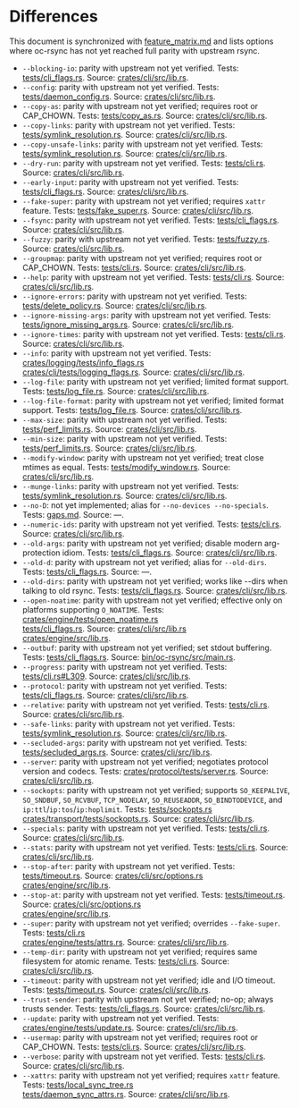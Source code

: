 # Differences

This document is synchronized with [feature_matrix.md](feature_matrix.md) and lists options where oc-rsync has not yet reached full parity with upstream rsync.

- `--blocking-io`: parity with upstream not yet verified. Tests: [tests/cli_flags.rs](../tests/cli_flags.rs). Source: [crates/cli/src/lib.rs](../crates/cli/src/lib.rs).
- `--config`: parity with upstream not yet verified. Tests: [tests/daemon_config.rs](../tests/daemon_config.rs). Source: [crates/cli/src/lib.rs](../crates/cli/src/lib.rs).
- `--copy-as`: parity with upstream not yet verified; requires root or CAP_CHOWN. Tests: [tests/copy_as.rs](../tests/copy_as.rs). Source: [crates/cli/src/lib.rs](../crates/cli/src/lib.rs).
- `--copy-links`: parity with upstream not yet verified. Tests: [tests/symlink_resolution.rs](../tests/symlink_resolution.rs). Source: [crates/cli/src/lib.rs](../crates/cli/src/lib.rs).
- `--copy-unsafe-links`: parity with upstream not yet verified. Tests: [tests/symlink_resolution.rs](../tests/symlink_resolution.rs). Source: [crates/cli/src/lib.rs](../crates/cli/src/lib.rs).
- `--dry-run`: parity with upstream not yet verified. Tests: [tests/cli.rs](../tests/cli.rs). Source: [crates/cli/src/lib.rs](../crates/cli/src/lib.rs).
- `--early-input`: parity with upstream not yet verified. Tests: [tests/cli_flags.rs](../tests/cli_flags.rs). Source: [crates/cli/src/lib.rs](../crates/cli/src/lib.rs).
- `--fake-super`: parity with upstream not yet verified; requires `xattr` feature. Tests: [tests/fake_super.rs](../tests/fake_super.rs). Source: [crates/cli/src/lib.rs](../crates/cli/src/lib.rs).
- `--fsync`: parity with upstream not yet verified. Tests: [tests/cli_flags.rs](../tests/cli_flags.rs). Source: [crates/cli/src/lib.rs](../crates/cli/src/lib.rs).
- `--fuzzy`: parity with upstream not yet verified. Tests: [tests/fuzzy.rs](../tests/fuzzy.rs). Source: [crates/cli/src/lib.rs](../crates/cli/src/lib.rs).
- `--groupmap`: parity with upstream not yet verified; requires root or CAP_CHOWN. Tests: [tests/cli.rs](../tests/cli.rs). Source: [crates/cli/src/lib.rs](../crates/cli/src/lib.rs).
- `--help`: parity with upstream not yet verified. Tests: [tests/cli.rs](../tests/cli.rs). Source: [crates/cli/src/lib.rs](../crates/cli/src/lib.rs).
- `--ignore-errors`: parity with upstream not yet verified. Tests: [tests/delete_policy.rs](../tests/delete_policy.rs). Source: [crates/cli/src/lib.rs](../crates/cli/src/lib.rs).
- `--ignore-missing-args`: parity with upstream not yet verified. Tests: [tests/ignore_missing_args.rs](../tests/ignore_missing_args.rs). Source: [crates/cli/src/lib.rs](../crates/cli/src/lib.rs).
- `--ignore-times`: parity with upstream not yet verified. Tests: [tests/cli.rs](../tests/cli.rs). Source: [crates/cli/src/lib.rs](../crates/cli/src/lib.rs).
- `--info`: parity with upstream not yet verified. Tests: [crates/logging/tests/info_flags.rs](../crates/logging/tests/info_flags.rs)<br>[crates/cli/tests/logging_flags.rs](../crates/cli/tests/logging_flags.rs). Source: [crates/cli/src/lib.rs](../crates/cli/src/lib.rs).
- `--log-file`: parity with upstream not yet verified; limited format support. Tests: [tests/log_file.rs](../tests/log_file.rs). Source: [crates/cli/src/lib.rs](../crates/cli/src/lib.rs).
- `--log-file-format`: parity with upstream not yet verified; limited format support. Tests: [tests/log_file.rs](../tests/log_file.rs). Source: [crates/cli/src/lib.rs](../crates/cli/src/lib.rs).
- `--max-size`: parity with upstream not yet verified. Tests: [tests/perf_limits.rs](../tests/perf_limits.rs). Source: [crates/cli/src/lib.rs](../crates/cli/src/lib.rs).
- `--min-size`: parity with upstream not yet verified. Tests: [tests/perf_limits.rs](../tests/perf_limits.rs). Source: [crates/cli/src/lib.rs](../crates/cli/src/lib.rs).
- `--modify-window`: parity with upstream not yet verified; treat close mtimes as equal. Tests: [tests/modify_window.rs](../tests/modify_window.rs). Source: [crates/cli/src/lib.rs](../crates/cli/src/lib.rs).
- `--munge-links`: parity with upstream not yet verified. Tests: [tests/symlink_resolution.rs](../tests/symlink_resolution.rs). Source: [crates/cli/src/lib.rs](../crates/cli/src/lib.rs).
- `--no-D`: not yet implemented; alias for `--no-devices --no-specials`. Tests: [gaps.md](gaps.md). Source: —.
- `--numeric-ids`: parity with upstream not yet verified. Tests: [tests/cli.rs](../tests/cli.rs). Source: [crates/cli/src/lib.rs](../crates/cli/src/lib.rs).
- `--old-args`: parity with upstream not yet verified; disable modern arg-protection idiom. Tests: [tests/cli_flags.rs](../tests/cli_flags.rs). Source: [crates/cli/src/lib.rs](../crates/cli/src/lib.rs).
- `--old-d`: parity with upstream not yet verified; alias for `--old-dirs`. Tests: [tests/cli_flags.rs](../tests/cli_flags.rs). Source: —.
- `--old-dirs`: parity with upstream not yet verified; works like --dirs when talking to old rsync. Tests: [tests/cli_flags.rs](../tests/cli_flags.rs). Source: [crates/cli/src/lib.rs](../crates/cli/src/lib.rs).
- `--open-noatime`: parity with upstream not yet verified; effective only on platforms supporting `O_NOATIME`. Tests: [crates/engine/tests/open_noatime.rs](../crates/engine/tests/open_noatime.rs)<br>[tests/cli_flags.rs](../tests/cli_flags.rs). Source: [crates/cli/src/lib.rs](../crates/cli/src/lib.rs)<br>[crates/engine/src/lib.rs](../crates/engine/src/lib.rs).
- `--outbuf`: parity with upstream not yet verified; set stdout buffering. Tests: [tests/cli_flags.rs](../tests/cli_flags.rs). Source: [bin/oc-rsync/src/main.rs](../bin/oc-rsync/src/main.rs).
- `--progress`: parity with upstream not yet verified. Tests: [tests/cli.rs#L309](../tests/cli.rs#L309). Source: [crates/cli/src/lib.rs](../crates/cli/src/lib.rs).
- `--protocol`: parity with upstream not yet verified. Tests: [tests/cli_flags.rs](../tests/cli_flags.rs). Source: [crates/cli/src/lib.rs](../crates/cli/src/lib.rs).
- `--relative`: parity with upstream not yet verified. Tests: [tests/cli.rs](../tests/cli.rs). Source: [crates/cli/src/lib.rs](../crates/cli/src/lib.rs).
- `--safe-links`: parity with upstream not yet verified. Tests: [tests/symlink_resolution.rs](../tests/symlink_resolution.rs). Source: [crates/cli/src/lib.rs](../crates/cli/src/lib.rs).
- `--secluded-args`: parity with upstream not yet verified. Tests: [tests/secluded_args.rs](../tests/secluded_args.rs). Source: [crates/cli/src/lib.rs](../crates/cli/src/lib.rs).
- `--server`: parity with upstream not yet verified; negotiates protocol version and codecs. Tests: [crates/protocol/tests/server.rs](../crates/protocol/tests/server.rs). Source: [crates/cli/src/lib.rs](../crates/cli/src/lib.rs).
- `--sockopts`: parity with upstream not yet verified; supports `SO_KEEPALIVE`, `SO_SNDBUF`, `SO_RCVBUF`, `TCP_NODELAY`, `SO_REUSEADDR`, `SO_BINDTODEVICE`, and `ip:ttl`/`ip:tos`/`ip:hoplimit`. Tests: [tests/sockopts.rs](../tests/sockopts.rs)<br>[crates/transport/tests/sockopts.rs](../crates/transport/tests/sockopts.rs). Source: [crates/cli/src/lib.rs](../crates/cli/src/lib.rs).
- `--specials`: parity with upstream not yet verified. Tests: [tests/cli.rs](../tests/cli.rs). Source: [crates/cli/src/lib.rs](../crates/cli/src/lib.rs).
- `--stats`: parity with upstream not yet verified. Tests: [tests/cli.rs](../tests/cli.rs). Source: [crates/cli/src/lib.rs](../crates/cli/src/lib.rs).
- `--stop-after`: parity with upstream not yet verified. Tests: [tests/timeout.rs](../tests/timeout.rs). Source: [crates/cli/src/options.rs](../crates/cli/src/options.rs)<br>[crates/engine/src/lib.rs](../crates/engine/src/lib.rs).
- `--stop-at`: parity with upstream not yet verified. Tests: [tests/timeout.rs](../tests/timeout.rs). Source: [crates/cli/src/options.rs](../crates/cli/src/options.rs)<br>[crates/engine/src/lib.rs](../crates/engine/src/lib.rs).
- `--super`: parity with upstream not yet verified; overrides `--fake-super`. Tests: [tests/cli.rs](../tests/cli.rs)<br>[crates/engine/tests/attrs.rs](../crates/engine/tests/attrs.rs). Source: [crates/cli/src/lib.rs](../crates/cli/src/lib.rs).
- `--temp-dir`: parity with upstream not yet verified; requires same filesystem for atomic rename. Tests: [tests/cli.rs](../tests/cli.rs). Source: [crates/cli/src/lib.rs](../crates/cli/src/lib.rs).
- `--timeout`: parity with upstream not yet verified; idle and I/O timeout. Tests: [tests/timeout.rs](../tests/timeout.rs). Source: [crates/cli/src/lib.rs](../crates/cli/src/lib.rs).
- `--trust-sender`: parity with upstream not yet verified; no-op; always trusts sender. Tests: [tests/cli_flags.rs](../tests/cli_flags.rs). Source: [crates/cli/src/lib.rs](../crates/cli/src/lib.rs).
- `--update`: parity with upstream not yet verified. Tests: [crates/engine/tests/update.rs](../crates/engine/tests/update.rs). Source: [crates/cli/src/lib.rs](../crates/cli/src/lib.rs).
- `--usermap`: parity with upstream not yet verified; requires root or CAP_CHOWN. Tests: [tests/cli.rs](../tests/cli.rs). Source: [crates/cli/src/lib.rs](../crates/cli/src/lib.rs).
- `--verbose`: parity with upstream not yet verified. Tests: [tests/cli.rs](../tests/cli.rs). Source: [crates/cli/src/lib.rs](../crates/cli/src/lib.rs).
- `--xattrs`: parity with upstream not yet verified; requires `xattr` feature. Tests: [tests/local_sync_tree.rs](../tests/local_sync_tree.rs)<br>[tests/daemon_sync_attrs.rs](../tests/daemon_sync_attrs.rs). Source: [crates/cli/src/lib.rs](../crates/cli/src/lib.rs).
